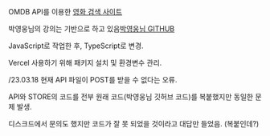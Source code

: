 OMDB API를 이용한 [영화 검색 사이트](https://o-mdb-movie-search-vanilliajs.vercel.app/#/)

박영웅님의 강의는 기반으로 하고 있음[박영웅님 GITHUB](https://github.com/ParkYoungWoong/vanillajs-movie-app)


JavaScript로 작업한 후, TypeScript로 변경.

Vercel 사용하기 위해 패키지 설치 및 환경변수 관리.


/23.03.18
현재 API 파일이 POST를 받을 수 없다는 오류.

API와 STORE의 코드를 전부 원래 코드(박영웅님 깃허브 코드)를 복붙했지만 동일한 문제 발생.

디스크드에서 문의도 했지만 코드가 잘 못 되었을 것이라고 대답만 들었음. (복붙인데?)


